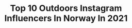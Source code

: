 ---
title: Top 10 Outdoors Instagram Influencers In Norway In 2021
description: >-
  Find top outdoors Instagram influencers in Norway in 2021. Most popular hashtags: #norway #norge #utno.
platform: Instagram
hits: 195
text_top: See the best Instagram accounts on inBeat.
text_bottom: inBeat aggregates 195 Instagram influencers like this in Norway for you to contact.
profiles:
  - username: "marensolem"
    fullname: >-
      MAREN SOLEM 🇳🇴 Norway
    bio: >-
      mountains, exploring, travel, gym & outdoors. Life is fun🌾 ✉️ solemmaren@gmail.com
    location: "Norway"
    followers: 8127
    engagement: 1797
    commentsToLikes: 0.068003
    id: ck14jdqjdjty60i194xbed60e
    verified: false
    hashtags: "#hjelle, #mosekleivhornet, #sunnm, #norway"
  - username: "vero9cah"
    fullname: >-
      PT VERONICA.H 🇳🇴 BERGEN
    bio: >-
      ⭐️PersonalTrainer #PT Bergen [ @afpt ] ⭐️NOCCO @nocconorge ⭐️TIGHTS.NO @tights_no #crossfit #bootcamp #outdoors
    location: "Norway"
    followers: 27512
    engagement: 657
    commentsToLikes: 0.148602
    id: ck8t1wg5oxb5y0j78hwu0l4e7
    verified: false
    hashtags: ""
  - username: "helenemoo"
    fullname: >-
      Helene Myhre
    bio: >-
      Norway 🌈⛰🏃🏽‍♀️🌱📸💧 Outdoors, road trips & photo tips Tutorials on my highlights Photo filters on the link ↓
    location: "Norway"
    followers: 62671
    engagement: 786
    commentsToLikes: 0.011025
    id: ck5c4kbyb1j7e0i11qd3wl7qc
    verified: false
    hashtags: ""
  - username: "frkannkristin"
    fullname: >-
      Ann-Kristin Bakkene
    bio: >-
      🇳🇴-Norway 🏕-Outdoors
    location: "Norway"
    followers: 7176
    engagement: 947
    commentsToLikes: 0.032030
    id: ck8t6vzm6evh00j78bfdu0so7
    verified: false
    hashtags: "#jaktpr, #selfie, #strongersweden"
  - username: "linevsverdrup"
    fullname: >-
      Line Victoria Sverdrup
    bio: >-
      Adventurer with passion for the outdoors♡ 🎿 @asnes1922 ❄️ @fjellpulken 🦊 @fjellrevenshop 🥾 @alfasko ⌚️ @suunto_norge 🐺 @royalcaninnorway
    location: "Norway"
    followers: 30710
    engagement: 654
    commentsToLikes: 0.032543
    id: ck0w54ip71v0e0i19toa6rei2
    verified: false
    hashtags: "#fjelljenter, #trekkinglovers, #norwegiannature, #greenlanddog"
  - username: "maja_odden"
    fullname: >-
      🍁Maja Odden🍁
    bio: >-
      22-year old Norwegian huntress who loves the outdoors! Follow my adventures!❄️🏕🦌🔥🌲
    location: "Norway"
    followers: 89599
    engagement: 550
    commentsToLikes: 0.019148
    id: ck14l0lazs9k40i19z2n577iz
    verified: false
    hashtags: "#jakt, #jagd, #realtreecamo, #villmarksliv"
  - username: "turkjellene"
    fullname: >-
      TURKJELLENE
    bio: >-
      Two Norwegian girls loving the outdoors 🏔🏕☀️ 🇳🇴Sykkylven/Bergen ✉️turkjellene@gmail.com 📸@henrikkeh|@marieloseth
    location: "Norway"
    followers: 5274
    engagement: 1547
    commentsToLikes: 0.029743
    id: ck6u9d7tbwvqw0j7159quzada
    verified: false
    hashtags: "#norgeraw, #mynorway, #lonelyplanet, #thegreatoutdors"
  - username: "iina_elisabeth"
    fullname: >-
      IINA SAARIKKO
    bio: >-
      Addicted to hunting and outdoors with two lapphunds and three norwegian elkhounds in Finland 🍁 🔸Härkila • Sauer Suomi 🔸Tracker • Non-Stop Dogwear
    location: "Norway"
    followers: 10704
    engagement: 1402
    commentsToLikes: 0.005871
    id: ck14hfhlsa2980i19kt1lp5ko
    verified: false
    hashtags: "#autumn, #sunset, #huntingdog, #jakt"
  - username: "joonaslinkola"
    fullname: >-
      Joonas Linkola
    bio: >-
      outdoors & cabin life photo | video | podcast @valokuvauspodcast hello@joonaslinkola.com
    location: "Norway"
    followers: 155187
    engagement: 413
    commentsToLikes: 0.012542
    id: ck0u07p1ysy750i190dp13y7g
    verified: false
    hashtags: "#norway, #lofoten, #stayandwander, #finland"
  - username: "rune.d"
    fullname: >-
      R u n e  D a l h e i m
    bio: >-
      outdoors and photo enthusiast-based above the arctic circle-bodø-northern norway
    location: "Norway"
    followers: 5843
    engagement: 763
    commentsToLikes: 0.049365
    id: ck5q13284914l0i110de6fipm
    verified: false
    hashtags: "#lake, #natureofnorway, #fjelltid, #nrknordland"
---